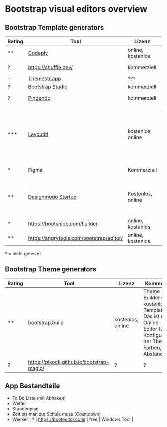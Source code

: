 
# Bootstrap visual editors overview

## Bootstrap Template generators

| Rating | Tool | Lizenz | Kommentar |
| --- | --- | --- | --- |
| ** | [Codeply](https://www.codeply.com/) | online, kostenlos | Interaktiver Online-Code-Editor |
| ? | https://shuffle.dev/ | kommerziell | Kostet richtig Geld, 24$ im Monat | 
| - | [Themestr.app](https://www.themestr.app/) | ??? | ?? Kaputt |
| ? | [Bootstrap Studio](https://bootstrapstudio.io/) | kommerziell |
| ? | [Pingendo](https://pingendo.com/) | kommerziell | Ist ein Desktop Tool, hat auch einen Free Plan |
| *** | [Layoutit!](https://layoutit.com/) | kostenlos, online | https://build.layoutit.com/ Online-Editor -  man kann online drag und drop bootstrap elemente zusammensetzen, und sich anscheinend auch einloggen, und das dann runterladen -- Leider 'Bootstrap 4.0|
| * | Figma | Kommerziell | Ich muss zugeben, ich hab das nicht gerafft | 
| ** | [Designmodo Startup](https://designmodo.com/startup/app/) | Kostenlos, online | Eigentlich cool , aber leider kann man nur super fancy Elemente zusammensetzen, keine basisdinge wie simple Cards, anscheinend |
| * | https://bootsnipp.com/builder | online, kostenlos | Nicht so die gute usability | 
| ** | https://angrytools.com/bootstrap/editor/ | online, kostenlos | Kein WYSIWYG Editor, aber cool |
? = nicht getestet


## Bootstrap Theme generators


| Rating | Tool | Lizenz | Kommentar |
| --- | --- | --- | --- |
| ** | bootstrap.build | kostenlos, online | Theme Builder und kostenlose Templates. Das ist ein Online-Editor für die Konfiguration der Theme-Farben, Abstände etc |
| ? | https://pikock.github.io/bootstrap-magic/ | ? | ? |

## App Bestandteile

* To Do Liste (mit Abhaken)
* Wetter
* Stundenplan
* Zeit bis man zur Schule muss (Countdown)
* Wecker
| ? | https://booteditor.com/ | free | Windows Tool |
